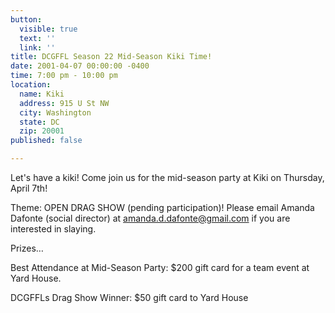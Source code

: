 ```yaml
---
button:
  visible: true
  text: ''
  link: ''
title: DCGFFL Season 22 Mid-Season Kiki Time!
date: 2001-04-07 00:00:00 -0400
time: 7:00 pm - 10:00 pm
location:
  name: Kiki
  address: 915 U St NW
  city: Washington
  state: DC
  zip: 20001
published: false

---
```

Let's have a kiki! Come join us for the mid-season party at Kiki on Thursday, April 7th!

Theme: OPEN DRAG SHOW (pending participation)! Please email Amanda Dafonte (social director) at amanda.d.dafonte@gmail.com if you are interested in slaying.

Prizes…

Best Attendance at Mid-Season Party: $200 gift card for a team event at Yard House.

DCGFFLs Drag Show Winner: $50 gift card to Yard House